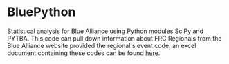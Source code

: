 # BluePython
Statistical analysis for Blue Alliance using Python modules SciPy and PYTBA. This code can pull down information about FRC Regionals from the Blue Alliance website provided the regional's event code; an excel document containing these codes can be found [here](https://docs.google.com/spreadsheets/d/1HqsReMjr5uBuyZjqv14t6bQF2n038GfMmWi3B6vFGiA/edit#gid=0).
